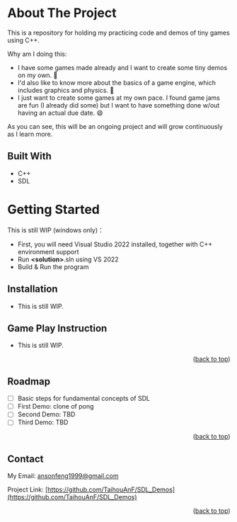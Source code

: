<a name="readme-top"></a>
<!--<div align="center">
  <h1 align="center">SDL_Demos</h1>
</div>-->

<!-- ABOUT THE PROJECT -->
# About The Project

<!--[![Product Name Screen Shot][product-screenshot]](https://example.com)-->

This is a repository for holding my practicing code and demos of tiny games using C++. 

Why am I doing this:
* I have some games made already and I want to create some tiny demos on my own. 🎲
* I'd also like to know more about the basics of a game engine, which includes graphics and physics. 📖
* I just want to create some games at my own pace. I found game jams are fun (I already did some) but I want to have something done w/out having an actual due date. 😄

As you can see, this will be an ongoing project and will grow continuously as I learn more.

## Built With

*  C++
*  SDL

<!-- GETTING STARTED -->
# Getting Started

  This is still WIP (windows only)：

  - First, you will need Visual Studio 2022 installed, together with C++ environment support
  - Run **\<solution\>**.sln using VS 2022
  - Build & Run the program

## Installation

  * This is still WIP.

## Game Play Instruction
  
  * This is still WIP.

<p align="right">(<a href="#readme-top">back to top</a>)</p>

<!-- ROADMAP -->
## Roadmap

- [ ] Basic steps for fundamental concepts of SDL
- [ ] First Demo: clone of pong
- [ ] Second Demo: TBD
- [ ] Third Demo: TBD

<p align="right">(<a href="#readme-top">back to top</a>)</p>

<!-- CONTACT -->
## Contact

My Email: [ansonfeng1999@gmail.com](ansonfeng1999@gmail.com)

Project Link: [https://github.com/TaihouAnF/SDL_Demos](https://github.com/TaihouAnF/SDL_Demos)

<p align="right">(<a href="#readme-top">back to top</a>)</p>
